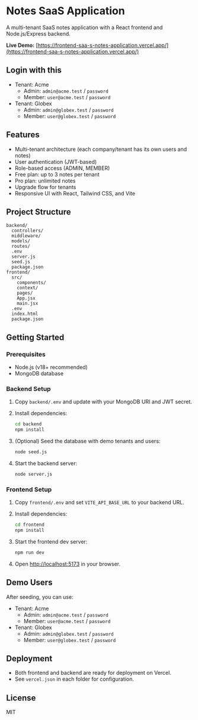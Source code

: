 # Notes SaaS Application

A multi-tenant SaaS notes application with a React frontend and Node.js/Express backend.

**Live Demo:** [https://frontend-saa-s-notes-application.vercel.app/](https://frontend-saa-s-notes-application.vercel.app/)

## Login with this

- Tenant: Acme
  - Admin: `admin@acme.test` / `password`
  - Member: `user@acme.test` / `password`
- Tenant: Globex
  - Admin: `admin@globex.test` / `password`
  - Member: `user@globex.test` / `password`

## Features

- Multi-tenant architecture (each company/tenant has its own users and notes)
- User authentication (JWT-based)
- Role-based access (ADMIN, MEMBER)
- Free plan: up to 3 notes per tenant
- Pro plan: unlimited notes
- Upgrade flow for tenants
- Responsive UI with React, Tailwind CSS, and Vite

## Project Structure

```
backend/
  controllers/
  middleware/
  models/
  routes/
  .env
  server.js
  seed.js
  package.json
frontend/
  src/
    components/
    context/
    pages/
    App.jsx
    main.jsx
  .env
  index.html
  package.json
```

## Getting Started

### Prerequisites

- Node.js (v18+ recommended)
- MongoDB database

### Backend Setup

1. Copy `backend/.env` and update with your MongoDB URI and JWT secret.
2. Install dependencies:

   ```sh
   cd backend
   npm install
   ```

3. (Optional) Seed the database with demo tenants and users:

   ```sh
   node seed.js
   ```

4. Start the backend server:

   ```sh
   node server.js
   ```

### Frontend Setup

1. Copy `frontend/.env` and set `VITE_API_BASE_URL` to your backend URL.
2. Install dependencies:

   ```sh
   cd frontend
   npm install
   ```

3. Start the frontend dev server:

   ```sh
   npm run dev
   ```

4. Open [http://localhost:5173](http://localhost:5173) in your browser.

## Demo Users

After seeding, you can use:

- Tenant: Acme
  - Admin: `admin@acme.test` / `password`
  - Member: `user@acme.test` / `password`
- Tenant: Globex
  - Admin: `admin@globex.test` / `password`
  - Member: `user@globex.test` / `password`

## Deployment

- Both frontend and backend are ready for deployment on Vercel.
- See `vercel.json` in each folder for configuration.

## License

MIT